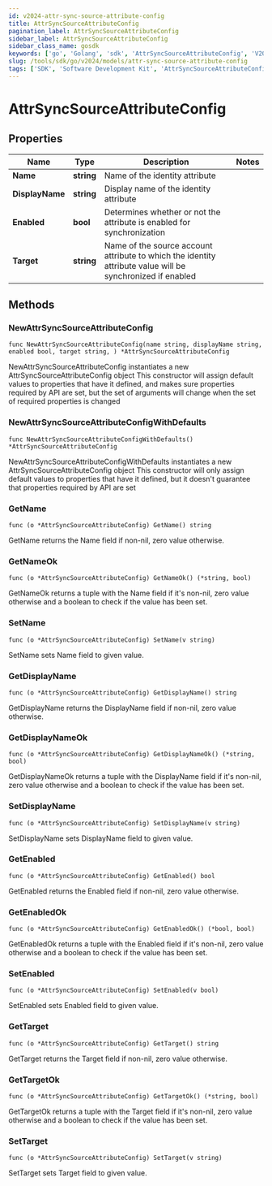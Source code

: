 ```yaml
---
id: v2024-attr-sync-source-attribute-config
title: AttrSyncSourceAttributeConfig
pagination_label: AttrSyncSourceAttributeConfig
sidebar_label: AttrSyncSourceAttributeConfig
sidebar_class_name: gosdk
keywords: ['go', 'Golang', 'sdk', 'AttrSyncSourceAttributeConfig', 'V2024AttrSyncSourceAttributeConfig'] 
slug: /tools/sdk/go/v2024/models/attr-sync-source-attribute-config
tags: ['SDK', 'Software Development Kit', 'AttrSyncSourceAttributeConfig', 'V2024AttrSyncSourceAttributeConfig']
---
```


# AttrSyncSourceAttributeConfig

## Properties

Name | Type | Description | Notes
------------ | ------------- | ------------- | -------------
**Name** | **string** | Name of the identity attribute | 
**DisplayName** | **string** | Display name of the identity attribute | 
**Enabled** | **bool** | Determines whether or not the attribute is enabled for synchronization | 
**Target** | **string** | Name of the source account attribute to which the identity attribute value will be synchronized if enabled | 

## Methods

### NewAttrSyncSourceAttributeConfig

`func NewAttrSyncSourceAttributeConfig(name string, displayName string, enabled bool, target string, ) *AttrSyncSourceAttributeConfig`

NewAttrSyncSourceAttributeConfig instantiates a new AttrSyncSourceAttributeConfig object
This constructor will assign default values to properties that have it defined,
and makes sure properties required by API are set, but the set of arguments
will change when the set of required properties is changed

### NewAttrSyncSourceAttributeConfigWithDefaults

`func NewAttrSyncSourceAttributeConfigWithDefaults() *AttrSyncSourceAttributeConfig`

NewAttrSyncSourceAttributeConfigWithDefaults instantiates a new AttrSyncSourceAttributeConfig object
This constructor will only assign default values to properties that have it defined,
but it doesn't guarantee that properties required by API are set

### GetName

`func (o *AttrSyncSourceAttributeConfig) GetName() string`

GetName returns the Name field if non-nil, zero value otherwise.

### GetNameOk

`func (o *AttrSyncSourceAttributeConfig) GetNameOk() (*string, bool)`

GetNameOk returns a tuple with the Name field if it's non-nil, zero value otherwise
and a boolean to check if the value has been set.

### SetName

`func (o *AttrSyncSourceAttributeConfig) SetName(v string)`

SetName sets Name field to given value.


### GetDisplayName

`func (o *AttrSyncSourceAttributeConfig) GetDisplayName() string`

GetDisplayName returns the DisplayName field if non-nil, zero value otherwise.

### GetDisplayNameOk

`func (o *AttrSyncSourceAttributeConfig) GetDisplayNameOk() (*string, bool)`

GetDisplayNameOk returns a tuple with the DisplayName field if it's non-nil, zero value otherwise
and a boolean to check if the value has been set.

### SetDisplayName

`func (o *AttrSyncSourceAttributeConfig) SetDisplayName(v string)`

SetDisplayName sets DisplayName field to given value.


### GetEnabled

`func (o *AttrSyncSourceAttributeConfig) GetEnabled() bool`

GetEnabled returns the Enabled field if non-nil, zero value otherwise.

### GetEnabledOk

`func (o *AttrSyncSourceAttributeConfig) GetEnabledOk() (*bool, bool)`

GetEnabledOk returns a tuple with the Enabled field if it's non-nil, zero value otherwise
and a boolean to check if the value has been set.

### SetEnabled

`func (o *AttrSyncSourceAttributeConfig) SetEnabled(v bool)`

SetEnabled sets Enabled field to given value.


### GetTarget

`func (o *AttrSyncSourceAttributeConfig) GetTarget() string`

GetTarget returns the Target field if non-nil, zero value otherwise.

### GetTargetOk

`func (o *AttrSyncSourceAttributeConfig) GetTargetOk() (*string, bool)`

GetTargetOk returns a tuple with the Target field if it's non-nil, zero value otherwise
and a boolean to check if the value has been set.

### SetTarget

`func (o *AttrSyncSourceAttributeConfig) SetTarget(v string)`

SetTarget sets Target field to given value.



